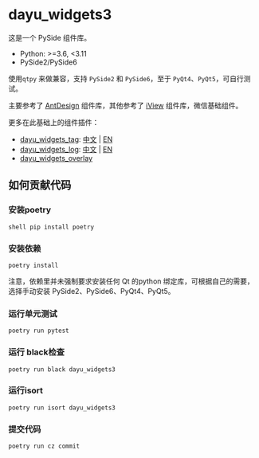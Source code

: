 # dayu_widgets3

这是一个 PySide 组件库。

* Python: >=3.6, <3.11
* PySide2/PySide6

使用`qtpy` 来做兼容，支持 `PySide2` 和 `PySide6`，至于 `PyQt4`、`PyQt5`，可自行测试。

主要参考了 [AntDesign](https://ant.design/) 组件库，其他参考了 [iView](https://www.iviewui.com/) 组件库，微信基础组件。

更多在此基础上的组件插件：

* [dayu_widgets_tag](https://github.com/muyr/dayu_widgets_tag):  [中文](https://muyr.github.io/dayu_widgets_tag/#/zh-cn/) | [EN](https://muyr.github.io/dayu_widgets_tag/#/)
* [dayu_widgets_log](https://github.com/muyr/dayu_widgets_log):  [中文](https://muyr.github.io/dayu_widgets_log/#/zh-cn/) | [EN](https://muyr.github.io/dayu_widgets_log/#/)
* [dayu_widgets_overlay](https://github.com/FXTD-ODYSSEY/dayu_widgets_overlay)


## 如何贡献代码

### 安装poetry
``shell
pip install poetry
``

### 安装依赖
```shell
poetry install
```
注意，依赖里并未强制要求安装任何 Qt 的python 绑定库，可根据自己的需要，选择手动安装 PySide2、PySide6、PyQt4、PyQt5。

### 运行单元测试
```shell
poetry run pytest
```

### 运行 black检查
```shell
poetry run black dayu_widgets3
```

### 运行isort
```shell
poetry run isort dayu_widgets3
```

### 提交代码
```shell
poetry run cz commit
```

